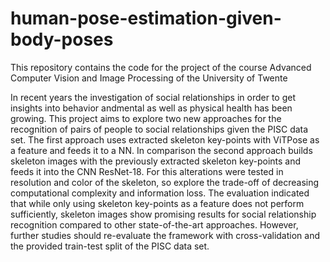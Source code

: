 # human-pose-estimation-given-body-poses
This repository contains the code for the project of the course Advanced Computer Vision and Image Processing of the University of Twente

In recent years the investigation of social relationships in order to get insights into behavior andmental as well as physical health has been growing. This project aims to explore two new approaches for the recognition of pairs of people to social relationships given the PISC data set. The first approach uses extracted skeleton key-points with ViTPose as a feature and feeds it to a NN. In comparison the second approach builds skeleton images with the previously extracted skeleton key-points and feeds it into the CNN ResNet-18. For this alterations were tested in resolution and color of the skeleton, so explore the trade-off of decreasing computational complexity and information loss. The evaluation indicated that while only using skeleton key-points as a feature does not perform sufficiently, skeleton images show promising results for social relationship recognition compared to other state-of-the-art approaches. However, further studies should re-evaluate the framework with cross-validation and the provided train-test split of the PISC data set.

